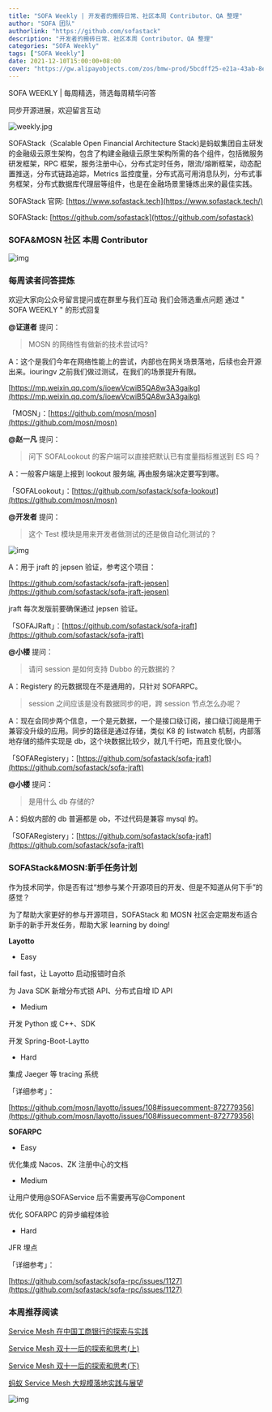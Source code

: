 ```yaml
---
title: "SOFA Weekly | 开发者的搬砖日常、社区本周 Contributor、QA 整理"
author: "SOFA 团队"
authorlink: "https://github.com/sofastack"
description: "开发者的搬砖日常、社区本周 Contributor、QA 整理"
categories: "SOFA Weekly"
tags: ["SOFA Weekly"]
date: 2021-12-10T15:00:00+08:00
cover: "https://gw.alipayobjects.com/zos/bmw-prod/5bcdff25-e21a-43ab-8e34-04305cd379ae.webp"
---
```


SOFA WEEKLY | 每周精选，筛选每周精华问答

同步开源进展，欢迎留言互动

![weekly.jpg](https://gw.alipayobjects.com/zos/bmw-prod/5bcdff25-e21a-43ab-8e34-04305cd379ae.webp)

SOFAStack（Scalable Open Financial Architecture Stack)是蚂蚁集团自主研发的金融级云原生架构，包含了构建金融级云原生架构所需的各个组件，包括微服务研发框架，RPC 框架，服务注册中心，分布式定时任务，限流/熔断框架，动态配置推送，分布式链路追踪，Metrics 监控度量，分布式高可用消息队列，分布式事务框架，分布式数据库代理层等组件，也是在金融场景里锤炼出来的最佳实践。

SOFAStack 官网: [https://www.sofastack.tech](https://www.sofastack.tech/)

SOFAStack: [https://github.com/sofastack](https://github.com/sofastack)

### SOFA&MOSN 社区 本周 Contributor

![img](https://gw.alipayobjects.com/mdn/rms_1c90e8/afts/img/A*AtcYSKkUo5oAAAAAAAAAAAAAARQnAQ)

### 每周读者问答提炼

欢迎大家向公众号留言提问或在群里与我们互动
我们会筛选重点问题
通过 " SOFA WEEKLY " 的形式回复

**@证道者** 提问：

> MOSN 的网络性有做新的技术尝试吗?

A：这个是我们今年在网络性能上的尝试，内部也在网关场景落地，后续也会开源出来。iouringv 之前我们做过测试，在我们的场景提升有限。

[https://mp.weixin.qq.com/s/ioewVcwiB5QA8w3A3gaikg](https://mp.weixin.qq.com/s/ioewVcwiB5QA8w3A3gaikg)

「MOSN」：[https://github.com/mosn/mosn](https://github.com/mosn/mosn)

**@赵一凡** 提问：

> 问下 SOFALookout 的客户端可以直接把默认已有度量指标推送到 ES 吗？

A：一般客户端是上报到 lookout 服务端, 再由服务端决定要写到哪。

「SOFALookout」：[https://github.com/sofastack/sofa-lookout](https://github.com/mosn/mosn)

**@开发者** 提问：

> 这个 Test 模块是用来开发者做测试的还是做自动化测试的？

![img](https://gw.alipayobjects.com/zos/bmw-prod/d72444fa-733f-452c-9fa9-90e11f4ce17e.webp)

A：用于 jraft 的 jepsen 验证，参考这个项目： 

[https://github.com/sofastack/sofa-jraft-jepsen](https://github.com/sofastack/sofa-jraft-jepsen)

jraft 每次发版前要确保通过 jepsen 验证。

「SOFAJRaft」：[https://github.com/sofastack/sofa-jraft](https://github.com/sofastack/sofa-jraft)

**@小楼** 提问：

> 请问 session 是如何支持 Dubbo 的元数据的？

A：Registery 的元数据现在不是通用的，只针对 SOFARPC。

> session 之间应该是没有数据同步的吧，跨 session 节点怎么办呢？

A：现在会同步两个信息，一个是元数据，一个是接口级订阅，接口级订阅是用于兼容没升级的应用。同步的路径是通过存储，类似 K8 的 listwatch 机制，内部落地存储的插件实现是 db，这个块数据比较少，就几千行吧，而且变化很小。

「SOFARegistery」：[https://github.com/sofastack/sofa-jraft](https://github.com/sofastack/sofa-jraft)

**@小楼** 提问：

> 是用什么 db 存储的?

A：蚂蚁内部的 db 普遍都是 ob，不过代码是兼容 mysql 的。

「SOFARegistery」：[https://github.com/sofastack/sofa-jraft](https://github.com/sofastack/sofa-jraft)

### SOFAStack&MOSN:新手任务计划

作为技术同学，你是否有过“想参与某个开源项目的开发、但是不知道从何下手”的感觉？

为了帮助大家更好的参与开源项目，SOFAStack 和 MOSN 社区会定期发布适合新手的新手开发任务，帮助大家 learning by doing!

**Layotto**

- Easy

fail fast，让 Layotto 启动报错时自杀

为 Java SDK 新增分布式锁 API、分布式自增 ID API

- Medium

开发 Python 或 C++、SDK

开发 Spring-Boot-Laytto

- Hard

集成  Jaeger 等 tracing 系统

「详细参考」：

[https://github.com/mosn/layotto/issues/108#issuecomment-872779356](https://github.com/mosn/layotto/issues/108#issuecomment-872779356)

**SOFARPC**

- Easy

优化集成 Nacos、ZK 注册中心的文档

- Medium

让用户使用@SOFAService 后不需要再写@Component

优化 SOFARPC 的异步编程体验

- Hard

JFR 埋点

「详细参考」：

[https://github.com/sofastack/sofa-rpc/issues/1127](https://github.com/sofastack/sofa-rpc/issues/1127)

### 本周推荐阅读  

[Service Mesh 在中国工商银行的探索与实践](https://mp.weixin.qq.com/s?__biz=MzUzMzU5Mjc1Nw==&mid=2247499122&idx=1&sn=9733d1c015e7b0e8e64bd5cf44118b10&chksm=faa312a8cdd49bbec97612e9756ef4372c446c410518a04bd0ae990a60fea9b8e78025e60c6d&scene=21#wechat_redirect)

[Service Mesh 双十一后的探索和思考(上)](https://mp.weixin.qq.com/s?__biz=MzUzMzU5Mjc1Nw==&mid=2247487314&idx=1&sn=55a6a84986290888e15719446365c986&chksm=faa0e088cdd7699e2a2a4594850699713cbd698531dba1f7309f755375232560f8f758230a85&scene=21#wechat_redirect)

[Service Mesh 双十一后的探索和思考(下)](https://mp.weixin.qq.com/s?__biz=MzUzMzU5Mjc1Nw==&mid=2247487357&idx=1&sn=f9a8d34452c4b777fe8094cddb17ad7e&chksm=faa0e0a7cdd769b1c767cf15ca736ceca6fb5626b0363db908f4ead7e814e275fecd3037a13e&scene=21#wechat_redirect)

[蚂蚁 Service Mesh 大规模落地实践与展望](https://mp.weixin.qq.com/s?__biz=MzUzMzU5Mjc1Nw==&mid=2247487233&idx=1&sn=f2b4ff05edf64f3a32033d5b1013717d&chksm=faa0e0dbcdd769cd7cdf292e3c341012004a8963cc26547069a2b96dfd4a769423a95849cf2c&scene=21#wechat_redirect)

![img](https://gw.alipayobjects.com/zos/bmw-prod/75d7bde6-1f48-4f28-80a4-215f8ec811bd.webp)
